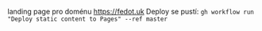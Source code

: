 landing page pro doménu https://fedot.uk
Deploy se pustí:
`gh workflow run "Deploy static content to Pages" --ref master`
